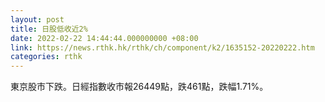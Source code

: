 ```yaml
---
layout: post
title: 日股低收近2%
date: 2022-02-22 14:44:44.000000000 +08:00
link: https://news.rthk.hk/rthk/ch/component/k2/1635152-20220222.htm
categories: rthk
---
```


東京股市下跌。日經指數收市報26449點，跌461點，跌幅1.71%。
